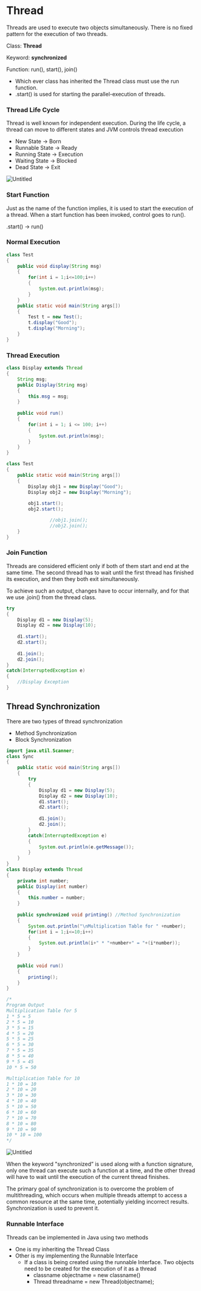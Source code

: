 # Thread

Threads are used to execute two objects simultaneously. There is no fixed pattern for the execution of two threads.

Class: **Thread**

Keyword: **synchronized**

Function: run(), start(), join()

- Which ever class has inherited the Thread class must use the run function.
- .start() is used for starting the parallel-execution of threads.

### Thread Life Cycle

Thread is well known for independent execution. During the life cycle, a thread can move to different states and JVM controls thread execution

- New State → Born
- Runnable State → Ready
- Running State → Execution
- Waiting State → Blocked
- Dead State → Exit

![Untitled](Thread/Untitled.png)

### Start Function

Just as the name of the function implies, it is used to start the execution of a thread. When a start function has been invoked, control goes to run().

.start() → run()

### Normal Execution

```java
class Test
{
    public void display(String msg)
    {
        for(int i = 1;i<=100;i++)
        {
            System.out.println(msg);
        }
    }
    public static void main(String args[])
    {
        Test t = new Test();
        t.display("Good");
        t.display("Morning");
    }
}
```

### Thread Execution

```java
class Display extends Thread
{
    String msg;
    public Display(String msg)
    {   
        this.msg = msg;
    }
    
    public void run()
    {
        for(int i = 1; i <= 100; i++)
        {
            System.out.println(msg);
        }
    }
}

class Test
{
    public static void main(String args[])
    {
        Display obj1 = new Display("Good");
        Display obj2 = new Display("Morning");
        
        obj1.start();
        obj2.start();

				//obj1.join();
				//obj2.join();
    }
}
```

### Join Function

Threads are considered efficient only if both of them start and end at the same time. The second thread has to wait until the first thread has finished its execution, and then they both exit simultaneously.

To achieve such an output, changes have to occur internally, and for that we use .join() from the thread class.

```java
try
{
	Display d1 = new Display(5);
	Display d2 = new Display(10);
	
	d1.start();
	d2.start();
	
	d1.join();
	d2.join();
}
catch(InterruptedException e)
{
	//Display Exception
}
```

## Thread Synchronization

There are two types of thread synchronization

- Method Synchronization
- Block Synchronization

```java
import java.util.Scanner;
class Sync
{
	public static void main(String args[])
	{
		try
		{
			Display d1 = new Display(5);
			Display d2 = new Display(10);
			d1.start();
			d2.start();
			
			d1.join();
			d2.join();
		}
		catch(InterruptedException e)
		{
			System.out.println(e.getMessage());
		}
	}
}
class Display extends Thread
{
	private int number;
	public Display(int number)
	{
		this.number = number;
	}
	
	public synchronized void printing() //Method Synchronization
	{
		System.out.println("\nMultiplication Table for " +number);
		for(int i = 1;i<=10;i++)
		{
			System.out.println(i+" * "+number+" = "+(i*number));
		}
	}
	
	public void run()
	{
		printing();
	}
}

/*
Program Output
Multiplication Table for 5
1 * 5 = 5
2 * 5 = 10
3 * 5 = 15
4 * 5 = 20
5 * 5 = 25
6 * 5 = 30
7 * 5 = 35
8 * 5 = 40
9 * 5 = 45
10 * 5 = 50

Multiplication Table for 10
1 * 10 = 10
2 * 10 = 20
3 * 10 = 30
4 * 10 = 40
5 * 10 = 50
6 * 10 = 60
7 * 10 = 70
8 * 10 = 80
9 * 10 = 90
10 * 10 = 100
*/
```

![Untitled](Thread/Untitled%201.png)

When the keyword "synchronized” is used along with a function signature, only one thread can execute such a function at a time, and the other thread will have to wait until the execution of the current thread finishes.

The primary goal of synchronization is to overcome the problem of multithreading, which occurs when multiple threads attempt to access a common resource at the same time, potentially yielding incorrect results. Synchronization is used to prevent it.

### Runnable Interface

Threads can be implemented in Java using two methods

- One is my inheriting the Thread Class
- Other is my implementing the Runnable Interface
    - If a class is being created using the runnable Interface. Two objects need to be created for the execution of it as a thread
        - classname objectname  = new classname()
        - Thread threadname = new Thread(objectname);